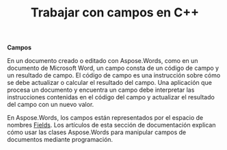 ﻿---
title: Trabajar con campos en C++
second_title: Aspose.Words para C++
articleTitle: Trabajar con Campos
linktitle: Trabajar con Campos
description: "Introducción a la función de campo en Aspose.Words para C++."
type: docs
weight: 370
url: /es/cpp/working-with-fields/
---

**Campos**

En un documento creado o editado con Aspose.Words, como en un documento de Microsoft Word, un campo consta de un código de campo y un resultado de campo. El código de campo es una instrucción sobre cómo se debe actualizar o calcular el resultado del campo. Una aplicación que procesa un documento y encuentra un campo debe interpretar las instrucciones contenidas en el código del campo y actualizar el resultado del campo con un nuevo valor.

En Aspose.Words, los campos están representados por el espacio de nombres [Fields](https://reference.aspose.com/words/cpp/aspose.words.fields/). Los artículos de esta sección de documentación explican cómo usar las clases Aspose.Words para manipular campos de documentos mediante programación.
